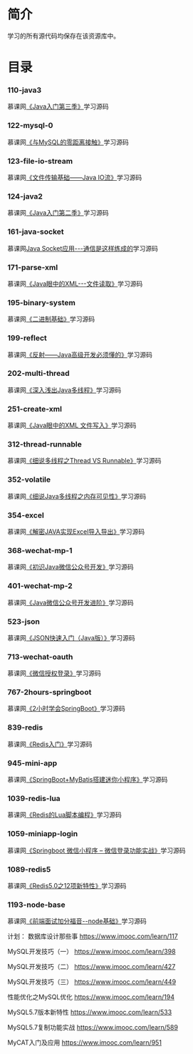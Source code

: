 # 简介 

学习的所有源代码均保存在该资源库中。


# 目录 

### 110-java3<br>
慕课网[《Java入门第三季》](https://www.imooc.com/learn/110)学习源码


### 122-mysql-0<br>
慕课网[《与MySQL的零距离接触》](https://www.imooc.com/learn/122)学习源码

### 123-file-io-stream<br>
慕课网[《文件传输基础——Java IO流》](https://www.imooc.com/learn/123)学习源码

### 124-java2<br>
慕课网[《Java入门第二季》](https://www.imooc.com/learn/124)学习源码

### 161-java-socket<br>
慕课网[Java Socket应用---通信是这样练成的](https://www.imooc.com/learn/161)学习源码

### 171-parse-xml<br>
慕课网[《Java眼中的XML---文件读取》](https://www.imooc.com/learn/171)学习源码

### 195-binary-system<br>
慕课网[《二进制基础》](https://www.imooc.com/learn/195)学习源码

### 199-reflect<br>
慕课网[《反射——Java高级开发必须懂的》](https://www.imooc.com/learn/199)学习源码

### 202-multi-thread<br>
慕课网[《深入浅出Java多线程》](https://www.imooc.com/learn/202)学习源码

### 251-create-xml<br>
慕课网[《Java眼中的XML 文件写入》](https://www.imooc.com/learn/251)学习源码

### 312-thread-runnable<br>
慕课网[《细说多线程之Thread VS Runnable》](https://www.imooc.com/learn/312)学习源码

### 352-volatile<br>
慕课网[《细说Java多线程之内存可见性》](https://www.imooc.com/learn/352)学习源码

### 354-excel<br>
慕课网[《解密JAVA实现Excel导入导出》](https://www.imooc.com/learn/354)学习源码

### 368-wechat-mp-1<br>
慕课网[《初识Java微信公众号开发》](https://www.imooc.com/learn/368)学习源码

### 401-wechat-mp-2<br>
慕课网[《Java微信公众号开发进阶》](https://www.imooc.com/learn/401)学习源码

### 523-json<br>
慕课网[《JSON快速入门（Java版）》](https://www.imooc.com/learn/523)学习源码

### 713-wechat-oauth<br>
慕课网[《微信授权登录》](https://www.imooc.com/learn/713)学习源码

### 767-2hours-springboot<br>
慕课网[《2小时学会SpringBoot》](https://www.imooc.com/learn/767)学习源码

### 839-redis<br>
慕课网[《Redis入门》](https://www.imooc.com/learn/767)学习源码


### 945-mini-app<br>
慕课网[《SpringBoot+MyBatis搭建迷你小程序》](https://www.imooc.com/learn/945)学习源码

### 1039-redis-lua<br>
慕课网[《Redis的Lua脚本编程》](https://www.imooc.com/learn/1039)学习源码

### 1059-miniapp-login<br>
慕课网[《Springboot 微信小程序 – 微信登录功能实战》](https://www.imooc.com/learn/1059)学习源码

### 1089-redis5<br>
慕课网[《Redis5.0之12项新特性》](https://www.imooc.com/learn/1089)学习源码

### 1193-node-base<br>
慕课网[《前端面试加分福音--node基础》](https://www.imooc.com/learn/1193)学习源码

计划：
数据库设计那些事
https://www.imooc.com/learn/117

MySQL开发技巧（一）
https://www.imooc.com/learn/398

MySQL开发技巧（二）
https://www.imooc.com/learn/427

MySQL开发技巧（三）
https://www.imooc.com/learn/449

性能优化之MySQL优化
https://www.imooc.com/learn/194

MySQL5.7版本新特性
https://www.imooc.com/learn/533

MySQL5.7复制功能实战
https://www.imooc.com/learn/589

MyCAT入门及应用
https://www.imooc.com/learn/951